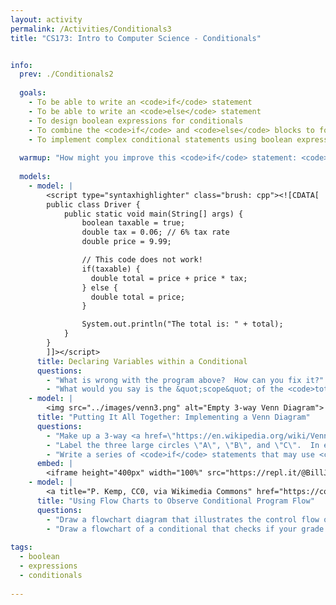 ```yaml
---
layout: activity
permalink: /Activities/Conditionals3
title: "CS173: Intro to Computer Science - Conditionals"


info:
  prev: ./Conditionals2
  
  goals: 
    - To be able to write an <code>if</code> statement
    - To be able to write an <code>else</code> statement
    - To design boolean expressions for conditionals
    - To combine the <code>if</code> and <code>else</code> blocks to form conditionals that utilize the <code>else if</code> construct
    - To implement complex conditional statements using boolean expression operators
    
  warmup: "How might you improve this <code>if</code> statement: <code>if(grade == 89.5) { ... }</code>?<br>How would you fix this one: <code>if(grade > 79.5 && < 90) { ... }</code>"  
  
  models:
    - model: |
        <script type="syntaxhighlighter" class="brush: cpp"><![CDATA[
        public class Driver {
            public static void main(String[] args) {
                boolean taxable = true;
                double tax = 0.06; // 6% tax rate
                double price = 9.99;

                // This code does not work!
                if(taxable) {
                  double total = price + price * tax;
                } else {
                  double total = price;
                }

                System.out.println("The total is: " + total);
            }
        }
        ]]></script>     
      title: Declaring Variables within a Conditional
      questions:
        - "What is wrong with the program above?  How can you fix it?"
        - "What would you say is the &quot;scope&quot; of the <code>total</code> variable?  In other words, in what code block is the variable defined for use?"
    - model: |
        <img src="../images/venn3.png" alt="Empty 3-way Venn Diagram">
      title: "Putting It All Together: Implementing a Venn Diagram"
      questions:
        - "Make up a 3-way <a href=\"https://en.wikipedia.org/wiki/Venn_diagram\">Venn Diagram</a> of your choosing; you can look one up on the Internet if you wish."
        - "Label the three large circles \"A\", \"B\", and \"C\".  In each of the 7 regions within the Venn Diagram, which elements are true and which are false?"
        - "Write a series of <code>if</code> statements that may use <code>else</code> and <code>else if</code> blocks that print out the different states of your Venn Diagram.  There are a few ways to go about this, so we will discuss and compare approaches as a class."
      embed: |
        <iframe height="400px" width="100%" src="https://repl.it/@BillJr99/JavaFirstExample?lite=true" scrolling="no" frameborder="no" allowtransparency="true" allowfullscreen="true" sandbox="allow-forms allow-pointer-lock allow-popups allow-same-origin allow-scripts allow-modals"></iframe>         
    - model: |
        <a title="P. Kemp, CC0, via Wikimedia Commons" href="https://commons.wikimedia.org/wiki/File:If-Then-Else-diagram.svg"><img width="256" alt="If-Then-Else-diagram" src="https://upload.wikimedia.org/wikipedia/commons/thumb/c/c5/If-Then-Else-diagram.svg/256px-If-Then-Else-diagram.svg.png"></a>
      title: "Using Flow Charts to Observe Conditional Program Flow"
      questions:
        - "Draw a flowchart diagram that illustrates the control flow of your Venn Diagram program."
        - "Draw a flowchart of a conditional that checks if your grade is within range for each letter grade in the class."
        
tags:
  - boolean
  - expressions
  - conditionals
  
---
```


